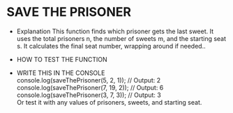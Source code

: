 # SAVE THE PRISONER 

- Explanation 
This function finds which prisoner gets the last sweet. It uses the total prisoners n,
the number of sweets m, and the starting seat s. It calculates the final seat number,
wrapping around if needed..

- HOW TO TEST THE FUNCTION

- WRITE THIS IN THE CONSOLE  
    console.log(saveThePrisoner(5, 2, 1)); // Output: 2  
console.log(saveThePrisoner(7, 19, 2)); // Output: 6  
console.log(saveThePrisoner(3, 7, 3));  // Output: 3  
Or test it with any values of prisoners, sweets, and starting seat.
